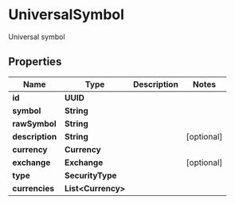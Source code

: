 

# UniversalSymbol

Universal symbol

## Properties

| Name | Type | Description | Notes |
|------------ | ------------- | ------------- | -------------|
|**id** | **UUID** |  |  |
|**symbol** | **String** |  |  |
|**rawSymbol** | **String** |  |  |
|**description** | **String** |  |  [optional] |
|**currency** | **Currency** |  |  |
|**exchange** | **Exchange** |  |  [optional] |
|**type** | **SecurityType** |  |  |
|**currencies** | **List&lt;Currency&gt;** |  |  |




